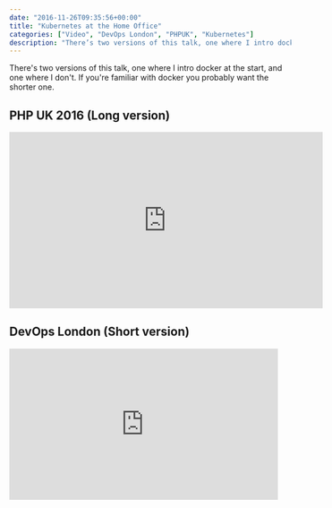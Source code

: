 ```yaml
---
date: "2016-11-26T09:35:56+00:00"
title: "Kubernetes at the Home Office"
categories: ["Video", "DevOps London", "PHPUK", "Kubernetes"]
description: "There’s two versions of this talk, one where I intro docker at the start, and one where I don’t. If you’re familiar with docker you probably want the shorter one. PHP UK 2016 (Long version) DevOps London (Short version)"
---
```


There's two versions of this talk, one where I intro docker at the start, and one where I don't. If you're
familiar with docker you probably want the shorter one.

## PHP UK 2016 (Long version)

<iframe width="560" height="315" src="https://www.youtube.com/embed/ACHiv5vuJuk" frameborder="0" allowfullscreen></iframe>

## DevOps London (Short version)

<iframe allowtransparency="true" frameborder="0" scroling="no" class="wistia_embed" name="wistia_embed" src="https://fast.wistia.com/embed/iframe/46rz15cny3" width="480" height="270"></iframe>
